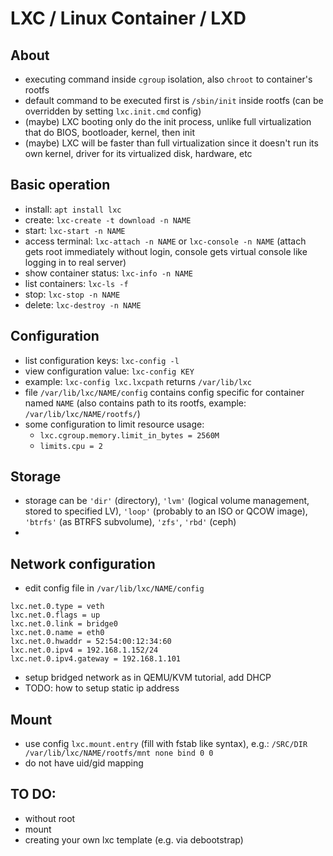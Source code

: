 # LXC / Linux Container / LXD

## About
- executing command inside ```cgroup``` isolation, also ```chroot``` to container's rootfs
- default command to be executed first is ```/sbin/init``` inside rootfs (can be overridden by setting ```lxc.init.cmd``` config)
- (maybe) LXC booting only do the init process, unlike full virtualization that do BIOS, bootloader, kernel, then init
- (maybe) LXC will be faster than full virtualization since it doesn't run its own kernel, driver for its virtualized disk, hardware, etc

## Basic operation
- install: ```apt install lxc```
- create: ```lxc-create -t download -n NAME```
- start: ```lxc-start -n NAME```
- access terminal: ```lxc-attach -n NAME``` or ```lxc-console -n NAME``` (attach gets root immediately without login, console gets virtual console like logging in to real server)
- show container status: ```lxc-info -n NAME```
- list containers: ```lxc-ls -f```
- stop: ```lxc-stop -n NAME```
- delete: ```lxc-destroy -n NAME```

## Configuration
- list configuration keys: ```lxc-config -l```
- view configuration value: ```lxc-config KEY```
- example: ```lxc-config lxc.lxcpath``` returns ```/var/lib/lxc```
- file ```/var/lib/lxc/NAME/config``` contains config specific for container named ```NAME``` (also contains path to its rootfs, example: ```/var/lib/lxc/NAME/rootfs/```)
- some configuration to limit resource usage:
  - ```lxc.cgroup.memory.limit_in_bytes = 2560M```
  - ```limits.cpu = 2```

## Storage
- storage can be ```'dir'``` (directory), ```'lvm'``` (logical volume management, stored to specified LV), ```'loop'``` (probably to an ISO or QCOW image), ```'btrfs'``` (as BTRFS subvolume), ```'zfs'```, ```'rbd'``` (ceph)
- 

## Network configuration
- edit config file in ```/var/lib/lxc/NAME/config```
```
lxc.net.0.type = veth
lxc.net.0.flags = up
lxc.net.0.link = bridge0
lxc.net.0.name = eth0
lxc.net.0.hwaddr = 52:54:00:12:34:60
lxc.net.0.ipv4 = 192.168.1.152/24
lxc.net.0.ipv4.gateway = 192.168.1.101
```
- setup bridged network as in QEMU/KVM tutorial, add DHCP
- TODO: how to setup static ip address

## Mount
- use config ```lxc.mount.entry``` (fill with fstab like syntax), e.g.: ```/SRC/DIR /var/lib/lxc/NAME/rootfs/mnt none bind 0 0```
- do not have uid/gid mapping

## TO DO:
- without root
- mount
- creating your own lxc template (e.g. via debootstrap)
